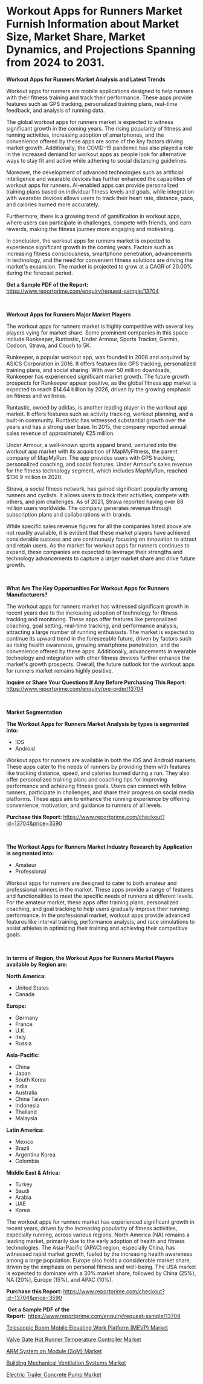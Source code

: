 <p><h1>Workout Apps for Runners Market Furnish Information about Market Size, Market Share, Market Dynamics, and Projections Spanning from 2024 to 2031.</h1></p><p><strong>Workout Apps for Runners Market Analysis and Latest Trends</strong></p>
<p><p>Workout apps for runners are mobile applications designed to help runners with their fitness training and track their performance. These apps provide features such as GPS tracking, personalized training plans, real-time feedback, and analysis of running data.</p><p>The global workout apps for runners market is expected to witness significant growth in the coming years. The rising popularity of fitness and running activities, increasing adoption of smartphones, and the convenience offered by these apps are some of the key factors driving market growth. Additionally, the COVID-19 pandemic has also played a role in the increased demand for workout apps as people look for alternative ways to stay fit and active while adhering to social distancing guidelines.</p><p>Moreover, the development of advanced technologies such as artificial intelligence and wearable devices has further enhanced the capabilities of workout apps for runners. AI-enabled apps can provide personalized training plans based on individual fitness levels and goals, while integration with wearable devices allows users to track their heart rate, distance, pace, and calories burned more accurately.</p><p>Furthermore, there is a growing trend of gamification in workout apps, where users can participate in challenges, compete with friends, and earn rewards, making the fitness journey more engaging and motivating.</p><p>In conclusion, the workout apps for runners market is expected to experience significant growth in the coming years. Factors such as increasing fitness consciousness, smartphone penetration, advancements in technology, and the need for convenient fitness solutions are driving the market's expansion. The market is projected to grow at a CAGR of 20.00% during the forecast period.</p></p>
<p><strong>Get a Sample PDF of the Report:&nbsp;</strong> <a href="https://www.reportprime.com/enquiry/request-sample/13704">https://www.reportprime.com/enquiry/request-sample/13704</a></p>
<p>&nbsp;</p>
<p><strong>Workout Apps for Runners Major Market Players</strong></p>
<p><p>The workout apps for runners market is highly competitive with several key players vying for market share. Some prominent companies in this space include Runkeeper, Runtastic, Under Armour, Sports Tracker, Garmin, Codoon, Strava, and Couch to 5K.</p><p>Runkeeper, a popular workout app, was founded in 2008 and acquired by ASICS Corporation in 2016. It offers features like GPS tracking, personalized training plans, and social sharing. With over 50 million downloads, Runkeeper has experienced significant market growth. The future growth prospects for Runkeeper appear positive, as the global fitness app market is expected to reach $14.64 billion by 2026, driven by the growing emphasis on fitness and wellness.</p><p>Runtastic, owned by adidas, is another leading player in the workout app market. It offers features such as activity tracking, workout planning, and a built-in community. Runtastic has witnessed substantial growth over the years and has a strong user base. In 2015, the company reported annual sales revenue of approximately €25 million.</p><p>Under Armour, a well-known sports apparel brand, ventured into the workout app market with its acquisition of MapMyFitness, the parent company of MapMyRun. The app provides users with GPS tracking, personalized coaching, and social features. Under Armour's sales revenue for the fitness technology segment, which includes MapMyRun, reached $136.9 million in 2020.</p><p>Strava, a social fitness network, has gained significant popularity among runners and cyclists. It allows users to track their activities, compete with others, and join challenges. As of 2021, Strava reported having over 88 million users worldwide. The company generates revenue through subscription plans and collaborations with brands.</p><p>While specific sales revenue figures for all the companies listed above are not readily available, it is evident that these market players have achieved considerable success and are continuously focusing on innovation to attract and retain users. As the market for workout apps for runners continues to expand, these companies are expected to leverage their strengths and technology advancements to capture a larger market share and drive future growth.</p></p>
<p>&nbsp;</p>
<p><strong>What Are The Key Opportunities For Workout Apps for Runners Manufacturers?</strong></p>
<p><p>The workout apps for runners market has witnessed significant growth in recent years due to the increasing adoption of technology for fitness tracking and monitoring. These apps offer features like personalized coaching, goal setting, real-time tracking, and performance analysis, attracting a large number of running enthusiasts. The market is expected to continue its upward trend in the foreseeable future, driven by factors such as rising health awareness, growing smartphone penetration, and the convenience offered by these apps. Additionally, advancements in wearable technology and integration with other fitness devices further enhance the market's growth prospects. Overall, the future outlook for the workout apps for runners market remains highly positive.</p></p>
<p><strong>Inquire or Share Your Questions If Any Before Purchasing This Report:</strong> <a href="https://www.reportprime.com/enquiry/pre-order/13704">https://www.reportprime.com/enquiry/pre-order/13704</a></p>
<p>&nbsp;</p>
<p><strong>Market Segmentation</strong></p>
<p><strong>The Workout Apps for Runners Market Analysis by types is segmented into:</strong></p>
<p><ul><li>IOS</li><li>Android</li></ul></p>
<p><p>Workout apps for runners are available in both the IOS and Android markets. These apps cater to the needs of runners by providing them with features like tracking distance, speed, and calories burned during a run. They also offer personalized training plans and coaching tips for improving performance and achieving fitness goals. Users can connect with fellow runners, participate in challenges, and share their progress on social media platforms. These apps aim to enhance the running experience by offering convenience, motivation, and guidance to runners of all levels.</p></p>
<p><strong>Purchase this Report:&nbsp;</strong><a href="https://www.reportprime.com/checkout?id=13704&price=3590">https://www.reportprime.com/checkout?id=13704&price=3590</a></p>
<p>&nbsp;</p>
<p><strong>The Workout Apps for Runners Market Industry Research by Application is segmented into:</strong></p>
<p><ul><li>Amateur</li><li>Professional</li></ul></p>
<p><p>Workout apps for runners are designed to cater to both amateur and professional runners in the market. These apps provide a range of features and functionalities to meet the specific needs of runners at different levels. For the amateur market, these apps offer training plans, personalized coaching, and goal tracking to help users gradually improve their running performance. In the professional market, workout apps provide advanced features like interval training, performance analysis, and race simulations to assist athletes in optimizing their training and achieving their competitive goals.</p></p>
<p>&nbsp;</p>
<p><strong>In terms of Region, the Workout Apps for Runners Market Players available by Region are:</strong></p>
<p>
    <p> <strong> North America: </strong>
        <ul>
            <li>United States</li>
            <li>Canada</li>
        </ul>
        </p> 
    <p> <strong> Europe: </strong>
        <ul>
            <li>Germany</li>
            <li>France</li>
            <li>U.K.</li>
            <li>Italy</li>
            <li>Russia</li>
        </ul>
        </p> 
    <p> <strong> Asia-Pacific: </strong>
        <ul>
            <li>China</li>
            <li>Japan</li>
            <li>South Korea</li>
            <li>India</li>
            <li>Australia</li>
            <li>China Taiwan</li>
            <li>Indonesia</li>
            <li>Thailand</li>
            <li>Malaysia</li>
        </ul>
        </p> 
    <p> <strong> Latin America: </strong>
        <ul>
            <li>Mexico</li>
            <li>Brazil</li>
            <li>Argentina Korea</li>
            <li>Colombia</li>
        </ul>
        </p> 
    <p> <strong> Middle East & Africa: </strong>
        <ul>
            <li>Turkey</li>
            <li>Saudi</li>
            <li>Arabia</li>
            <li>UAE</li>
            <li>Korea</li>
        </ul>
    </p>
    </p>
<p><p>The workout apps for runners market has experienced significant growth in recent years, driven by the increasing popularity of fitness activities, especially running, across various regions. North America (NA) remains a leading market, primarily due to the early adoption of health and fitness technologies. The Asia-Pacific (APAC) region, especially China, has witnessed rapid market growth, fueled by the increasing health awareness among a large population. Europe also holds a considerable market share, driven by the emphasis on personal fitness and well-being. The USA market is expected to dominate with a 30% market share, followed by China (25%), NA (20%), Europe (15%), and APAC (10%).</p></p>
<p><strong>Purchase this Report: </strong><a href="https://www.reportprime.com/checkout?id=13704&price=3590">https://www.reportprime.com/checkout?id=13704&price=3590</a></p>
<p>&nbsp;<strong>Get a Sample PDF of the Report:&nbsp;&nbsp;</strong><a href="https://www.reportprime.com/enquiry/request-sample/13704">https://www.reportprime.com/enquiry/request-sample/13704</a></p>
<p><strong></strong></p>
<p><p><a href="https://medium.com/@santosh.reportprime/telescopic-boom-mobile-elevating-work-platform-mevp-market-research-report-its-history-and-107fe7c8c9e0">Telescopic Boom Mobile Elevating Work Platform (MEVP) Market</a></p><p><a href="https://medium.com/@santosh.reportprime/valve-gate-hot-runner-temperature-controller-market-analysis-its-cagr-market-segmentation-and-1579f4551c0d">Valve Gate Hot Runner Temperature Controller Market</a></p><p><a href="https://medium.com/@santosh.reportprime/arm-system-on-module-som-market-analysis-and-sze-forecasted-for-period-from-2023-to-2030-f52d2506a272">ARM System on Module (SoM) Market</a></p><p><a href="https://medium.com/@santosh.reportprime/building-mechanical-ventilation-systems-market-the-key-to-successful-business-strategy-forecast-f622dfe04849">Building Mechanical Ventilation Systems Market</a></p><p><a href="https://medium.com/@santosh.reportprime/electric-trailer-concrete-pump-market-insights-into-market-cagr-market-trends-and-growth-a2a1f86bbfc8">Electric Trailer Concrete Pump Market</a></p></p>